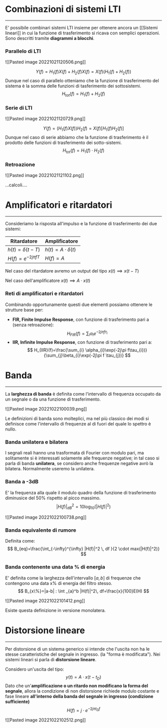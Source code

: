# Combinazioni di sistemi LTI
---
E' possibile combinari sistemi LTI insieme per ottenere ancora un [[Sistemi lineari]] in cui la funzione di trasferimento si ricava con semplici operazioni.
Sono descritti tramite **diagrammi a blocchi**.

### Parallelo di LTI

![[Pasted image 20221021120506.png]]

$$
Y(f)=H_{1}(f)X(f) + H_{2}(f)X(f)=X(f)(H_{1}(f)+H_{2}(f))
$$
Dunque nel caso di parallelo otteniamo che la funzione di trasferimento del sistema è la somma delle funzioni di tasferimento dei sottosistemi.
$$
H_{tot}(f)=H_{1}(f)+H_{2}(f)
$$

### Serie di LTI

![[Pasted image 20221021120729.png]]

$$
Y(f)=(H_{1}(f)X(f))H_{2}(f)=X(f)[H_{1}(f)H_{2}(f)]
$$
Dunque nel caso di serie abbiamo che la funzione di trasferimento è il prodotto delle funzioni di trasferimento dei sotto-sistemi.
$$
H_{tot}(f)=H_{1}(f) \cdot H_{2}(f)
$$
### Retroazione

![[Pasted image 20221021121102.png]]

...calcoli....


# Amplificatori e ritardatori
---
Consideriamo la risposta all'impulso e la funzione di trasferimento dei due sistemi:

| Ritardatore          | Amplificatore            |
| -------------------- | ------------------------ |
| $h(t)=\delta(t-T)$   | $h(t)=A \cdot \delta(t)$ |
| $H(f)=e^{-2j\pi fT}$ | $H(f)=A$                         |

Nel caso del ritardatore avremo un output del tipo $x(t) \implies x(t-T)$

Nel caso dell'amplificatore $x(t) \implies A \cdot x(t)$

### Reti di amplificatori e ritardatori
Combinando opportunamente questi due elementi possiamo ottenere le strutture base per:
- **FIR, Finite Impulse Response**, con funzione di trasferimento pari a (senza retroazione):$$
H_{FIR}(f)=\sum_{i}\alpha_{i}e^{-2j\pi f\tau_{i}}
$$
- **IIR, Infinite Impulse Response**, con funzione di trasferimento pari a: $$
H_{IIR}(f)=\frac{\sum_{i} \alpha_{i}\exp(-2j\pi f\tau_{i})}{\sum_{j}\beta_{i}\exp(-2j\pi f \tau_{j})}
$$

# Banda
---

La **larghezza di banda** è definita come l'intervallo di frequenza occupato da un segnale o da una funzione di trasferimento.

![[Pasted image 20221022100039.png]]

Le definizioni di banda sono molteplici, ma nel più classico dei modi si definisce come l'intervallo di frequenze al di fuori del quale lo spettro è nullo.

### Banda unilatera e bilatera
I segnali reali hanno una trasformata di Fourier con modulo pari, ma solitamente si è interessati solamente alle frequenze negative; in tal caso si parla di banda **unilatera**, se considero anche frequenze negative avrò la bilatera.
Normalmente useremo la unilatera.

### Banda a -3dB
E' la frequenza alla quale il modulo quadro della funzione di trasferimento diminusice del 50% rispetto al picco massimo.
$$
|H(f)|^2_{dB}=10 \log_{10}(|H(f)|^2)
$$

![[Pasted image 20221022100738.png]]

### Banda equivalente di rumore
Definita come:
$$
B_{eq}=\frac{\int_{-\infty}^{\infty} |H(f)|^2 \, df }{2 \cdot max(|H(f)|^2)}
$$

### Banda contenente una data % di energia
E' definita come la larghezza dell'intervallo $[a,b]$ di frequenze che contengono una data x% di energia del filtro stesso.
$$
B_{x\%}=|a-b| : \int _{a}^b |H(f)|^2\, df=\frac{x}{100}E(H) 
$$

![[Pasted image 20221022101412.png]]

Esiste questa definizione in versione monolatera.


# Distorsione lineare
---
Per distorsione di un sistema generico si intende che l'uscita non ha le stesse caratteristiche del segnale in ingresso. (la "forma è modificata").
Nei sistemi lineari si parla di **distorsione lineare**.

Considero un'uscita del tipo:
$$
y(t)=A\cdot x(t-t_{D})
$$
Dato che un'**amplificazione o un ritardo non modificano la forma del segnale**, allora la condizione di non distorsione richiede modulo costante e fase lineare **all'interno della banda del segnale in ingresso (condizione sufficiente)**
$$
H(f)=j \cdot e^{-2j\pi t_{D}f}
$$

![[Pasted image 20221022102512.png]]
